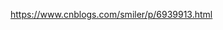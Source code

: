 <!--
 * @Autor: violet apricity (zpx)
 * @Date: 2021-09-10 18:48:12
 * @LastEditors: violet apricity (zpx)
 * @LastEditTime: 2021-09-10 18:48:13
 * @FilePath: \apricitye:\桌面\学习随手记\技能\JavaStudy\Java(SE)\utubun下jdk.md
 * @Description: Violet && Apricity:/ The warmth of the sun in the winter /
-->

https://www.cnblogs.com/smiler/p/6939913.html
